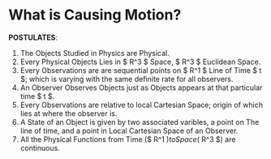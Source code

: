 # What is Causing Motion?

__POSTULATES__:
1. The Objects Studied in Physics are Physical.
2. Every Physical Objects Lies in $ R^3 $ Space, $ R^3 $ Euclidean Space.
3. Every Observations are are sequential points on $ R^1 $ Line of Time $ t $; which is varying with the same definite rate for all observers.
4. An Observer Observes Objects just as Objects appears at that particular time $ t $.
5. Every Observations are relative to local Cartesian Space; origin of which lies at where the observer is.
6. A State of an Object is given by two associated varibles, a point on The line of time, and a point in Local Cartesian Space of an Observer.
7. All the Physical Functions from Time ($ R^1 $) to Space ($ R^3 $) are continuous.